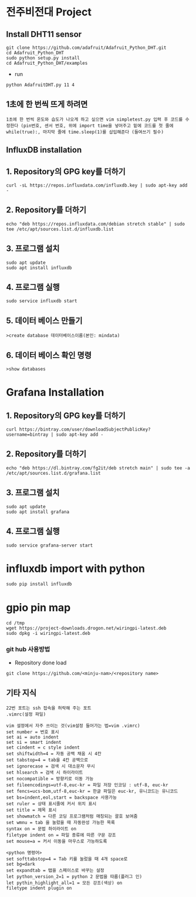 # 전주비전대 Project 

## Install DHT11 sensor 
```
git clone https://github.com/adafruit/Adafruit_Python_DHT.git
cd Adafruit_Python_DHT
sudo python setup.py install
cd Adafruit_Python_DHT/examples 
```
  - run
  ```
  python AdafruitDHT.py 11 4 
  ```
## 1초에 한 번씩 뜨게 하려면
```
1초에 한 번씩 온도와 습도가 나오게 하고 싶으면 vim simpletest.py 입력 후 코드를 수정한다 (pin번호, 센서 번호, 위에 import time을 넣어주고 밑에 코드를 첫 줄에 while(true):, 마지막 줄에 time.sleep(1)를 삽입해준다 (들여쓰기 필수)
```
## InfluxDB installation

## 1. Repository의 GPG key를 더하기
```
curl -sL https://repos.influxdata.com/influxdb.key | sudo apt-key add -
```
## 2. Repository를 더하기
```
echo "deb https://repos.influxdata.com/debian stretch stable" | sudo tee /etc/apt/sources.list.d/influxdb.list
```
## 3. 프로그램 설치
```
sudo apt update
sudo apt install influxdb
```
## 4. 프로그램 실행
```
sudo service influxdb start
```
## 5. 데이터 베이스 만들기
```
>create database 데이터베이스이름(본인: mindata)
```
## 6. 데이터 베이스 확인 명령 
```
>show databases
```
# Grafana Installation

## 1. Repository의 GPG key를 더하기
```
curl https://bintray.com/user/downloadSubjectPublicKey?username=bintray | sudo apt-key add -
```
## 2. Repository를 더하기
```
echo "deb https://dl.bintray.com/fg2it/deb stretch main" | sudo tee -a /etc/apt/sources.list.d/grafana.list
```
## 3. 프로그램 설치
```
sudo apt update
sudo apt install grafana
```
## 4. 프로그램 실행
```
sudo service grafana-server start
```
# influxdb import with python
```
sudo pip install influxdb
```
# gpio pin map
```
cd /tmp
wget https://project-downloads.drogon.net/wiringpi-latest.deb
sudo dpkg -i wiringpi-latest.deb
```
### git hub 사용방법
 - Repository done load
 ```
 git clone https://github.com/<minju-nam>/<repository name>
 ```

## 기타 지식
```
22번 포트는 ssh 접속을 허락해 주는 포트
.vimrc(설정 파일)

vim 설정에서 자주 쓰이는 것(vim설정 들어가는 법=vim .vimrc)
set number = 번호 표시
set ai = auto indent
set si = smart indent
set cindent = c style indent
set shiftwidth=4 = 자동 공백 채움 시 4칸
set tabstop=4 = tab을 4칸 공백으로
set ignorecase = 검색 시 대소문자 무시
set hlsearch = 검색 시 하이라이트
set nocompatible = 방향키로 이동 가능
set fileencodings=utf-8,euc-kr = 파일 저장 인코딩 : utf-8, euc-kr
set fencs=ucs-bom,utf-8,euc-kr = 한글 파일은 euc-kr, 유니코드는 유니코드
set bs=indent,eol,start = backspace 사용가능
set ruler = 상태 표시줄에 커서 위치 표시
set title = 제목 표시
set showmatch = 다른 코딩 프로그램처럼 매칭되는 괄호 보여줌
set wmnu = tab 을 눌렀을 때 자동완성 가능한 목록
syntax on = 문법 하이라이트 on
filetype indent on = 파일 종류에 따른 구문 강조
set mouse=a = 커서 이동을 마우스로 가능하도록

<python 명령어>
set softtabstop=4 = Tab 키를 눌렀을 때 4개 space로
set bg=dark
set expandtab = 탭을 스페이스로 바꾸는 설정
let python_version_2=1 = python 2 문법을 따름(플러그 인)
let pythin_highlight_all=1 = 모든 강조(색상) on
filetype indent plugin on
```
